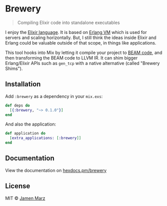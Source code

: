 
# Brewery

> Compiling Elixir code into standalone executables

I enjoy the [Elixir language](https://elixir-language.org).  It is based on [Erlang VM](http://erlang.org/faq/implementations.html) which is used for servers and scaling horizontally.  But, I still think the ideas inside Elixir and Erlang could be valuable outside of that scope, in things like applications.

This tool hooks into Mix by letting it compile your project to [BEAM code](http://erlang.org/doc/man/beam_lib.html), and then transforming the BEAM code to LLVM IR.  It can shim bigger Erlang/Elixir APIs such as `gen_tcp` with a native alternative (called "Brewery Shims").

## Installation

Add `:brewery` as a dependency in your `mix.exs`:

```elixir
def deps do
  [{:brewery, "~> 0.1.0"}]
end
```

And also the application:

```elixir
def application do
  [extra_applications: [:brewery]]
end
```

## Documentation

View the documentation on [hexdocs.pm/brewery](https://hexdocs.pm/brewery)

## License

MIT © [Jamen Marz](https://git.io/jamen)

